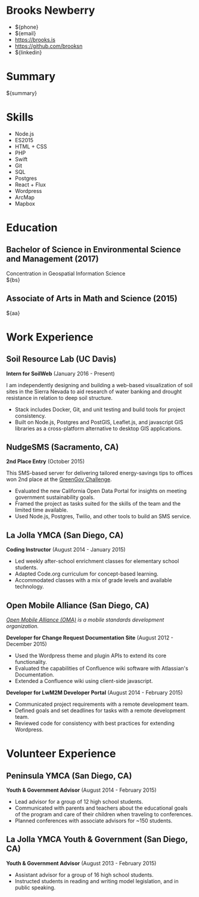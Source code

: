 # Brooks Newberry
- ${phone}
- ${email}
- https://brooks.is  
- https://github.com/brooksn  
- ${linkedin}

# Summary

${summary}

# Skills

- Node.js
- ES2015
- HTML + CSS
- PHP
- Swift
- Git
- SQL
- Postgres
- React + Flux
- Wordpress
- ArcMap
- Mapbox

# Education

## Bachelor of Science in Environmental Science and Management (2017)
Concentration in Geospatial Information Science   
${bs}

## Associate of Arts in Math and Science (2015)
${aa}

# Work Experience

## Soil Resource Lab (UC Davis)

**Intern for SoilWeb** (January 2016 - Present)

I am independently designing and building a web-based visualization of soil sites in the Sierra Nevada to aid research of water banking and drought resistance in relation to deep soil structure.

- Stack includes Docker, Git, and unit testing and build tools for project consistency.
- Built on Node.js, Postgres and PostGIS, Leaflet.js, and javascript GIS libraries as a cross-platform alternative to desktop GIS applications.

## NudgeSMS (Sacramento, CA)

**2nd Place Entry**  (October 2015)

This SMS-based server for delivering tailored energy-savings tips to offices won 2nd place at the [GreenGov Challenge](http://www.govops.ca.gov/#14669).

- Evaluated the new California Open Data Portal for insights on meeting government sustainability goals.
- Framed the project as tasks suited for the skills of the team and the limited time available.
- Used Node.js, Postgres, Twilio, and other tools to build an SMS service.

## La Jolla YMCA (San Diego, CA)

**Coding Instructor** (August 2014 - January 2015)

- Led weekly after-school enrichment classes for elementary school students.
- Adapted Code.org curriculum for concept-based learning.
- Accommodated classes with a mix of grade levels and available technology.

## Open Mobile Alliance (San Diego, CA)
*[Open Mobile Alliance (OMA)](http://openmobilealliance.org) is a mobile standards development organization.*

**Developer for Change Request Documentation Site** (August 2012 - December 2015)

- Used the Wordpress theme and plugin APIs to extend its core functionality.
- Evaluated the capabilities of Confluence wiki software with Atlassian's Documentation.
- Extended a Confluence wiki using client-side javascript.

**Developer for LwM2M Developer Portal** (August 2014 - February 2015)

- Communicated project requirements with a remote development team.
- Defined goals and set deadlines for tasks with a remote development team.
- Reviewed code for consistency with best practices for extending Wordpress.

# Volunteer Experience

## Peninsula YMCA (San Diego, CA)

**Youth & Government Advisor** (August 2014 - February 2015)

- Lead advisor for a group of 12 high school students.
- Communicated with parents and teachers about the educational goals of the program and care of their children when traveling to conferences.
- Planned conferences with associate advisors for ~150 students.

## La Jolla YMCA Youth & Government (San Diego, CA)

**Youth & Government Advisor** (August 2013 - February 2015)

- Assistant advisor for a group of 16 high school students.
- Instructed students in reading and writing model legislation, and in public speaking.
